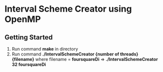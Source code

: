 # Interval Scheme Creator using OpenMP

## Getting Started

1. Run command **make** in directory
2. Run command **./IntervalSchemeCreator {number of threads} {filename}** where filename = **foursquareDi**
 => **./IntervalSchemeCreator 32 foursquareDi**
